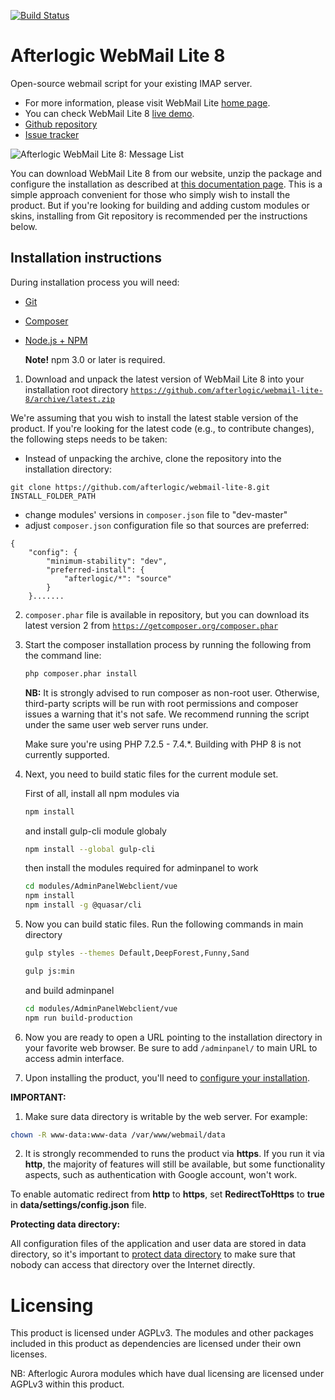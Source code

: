 [![Build Status](https://travis-ci.org/afterlogic/webmail-lite-8.svg?branch=master)](https://travis-ci.org/afterlogic/webmail-lite-8)

# Afterlogic WebMail Lite 8
Open-source webmail script for your existing IMAP server.

- For more information, please visit WebMail Lite [home page](https://afterlogic.org/webmail-lite).
- You can check WebMail Lite 8 [live demo](https://lite.afterlogic.com).
- [Github repository](https://github.com/afterlogic/webmail-lite-8)
- [Issue tracker](https://github.com/afterlogic/webmail-lite-8/issues)

![Afterlogic WebMail Lite 8: Message List](https://afterlogic.org/images/products/wml8/afterlogic-webmail-lite-8-message-list.png)

You can download WebMail Lite 8 from our website, unzip the package and configure the installation as described at [this documentation page](https://afterlogic.com/docs/webmail-lite-8/installation/installation-instructions). This is a simple approach convenient for those who simply wish to install the product. But if you're looking for building and adding custom modules or skins, installing from Git repository is recommended per the instructions below.

## Installation instructions

During installation process you will need:
* [Git](https://git-scm.com/downloads)
* [Composer](https://getcomposer.org/download/)
* [Node.js + NPM](https://nodejs.org/en/)
    
    **Note!** npm 3.0 or later is required.

1. Download and unpack the latest version of WebMail Lite 8 into your installation root directory
[`https://github.com/afterlogic/webmail-lite-8/archive/latest.zip`](https://github.com/afterlogic/webmail-lite-8/archive/latest.zip)

We're assuming that you wish to install the latest stable version of the product. If you're looking for the latest code (e.g., to contribute changes), the following steps needs to be taken:

- Instead of unpacking the archive, clone the repository into the installation directory:
```
git clone https://github.com/afterlogic/webmail-lite-8.git INSTALL_FOLDER_PATH
```
- change modules' versions in `composer.json` file to "dev-master"
- adjust `composer.json` configuration file so that sources are preferred:
```
{
	"config": {
		"minimum-stability": "dev",
		"preferred-install": {
			"afterlogic/*": "source"
		}
	}.......
```

2. `composer.phar` file is available in repository, but you can download its latest version 2 from [`https://getcomposer.org/composer.phar`](https://getcomposer.org/composer.phar)

3. Start the composer installation process by running the following from the command line:
    ```bash
    php composer.phar install
    ```

    **NB:** It is strongly advised to run composer as non-root user. Otherwise, third-party scripts will be run with root permissions and composer issues a warning that it's not safe. We recommend running the script under the same user web server runs under.

    Make sure you're using PHP 7.2.5 - 7.4.\*. Building with PHP 8 is not currently supported.
    
4. Next, you need to build static files for the current module set.

      First of all, install all npm modules via
      ```bash
      npm install
      ```
      and install gulp-cli module globaly 
      ```bash
      npm install --global gulp-cli
      ```
      then install the modules required for adminpanel to work 
      ```bash
      cd modules/AdminPanelWebclient/vue
      npm install
      npm install -g @quasar/cli
      ```

5. Now you can build static files. Run the following commands in main directory
      ```bash
      gulp styles --themes Default,DeepForest,Funny,Sand
      ```
      ```bash
      gulp js:min
      ```
      and build adminpanel 
      ```bash
      cd modules/AdminPanelWebclient/vue
      npm run build-production
      ```
  
6. Now you are ready to open a URL pointing to the installation directory in your favorite web browser. Be sure to add `/adminpanel/` to main URL to access admin interface.

7. Upon installing the product, you'll need to [configure your installation](https://afterlogic.com/docs/webmail-lite-8/configuring-webmail).

**IMPORTANT:**

1. Make sure data directory is writable by the web server. For example:
  ```bash
  chown -R www-data:www-data /var/www/webmail/data
  ```

2. It is strongly recommended to runs the product via **https**. If you run it via **http**, the majority of features will still be available, but some functionality aspects, such as authentication with Google account, won't work.

To enable automatic redirect from **http** to **https**, set **RedirectToHttps** to **true** in **data/settings/config.json** file.

**Protecting data directory:**

All configuration files of the application and user data are stored in data directory, so it's important to [protect data directory](https://afterlogic.com/docs/webmail-lite-8/security/protecting-data-directory) to make sure that  nobody can access that directory over the Internet directly. 

# Licensing
This product is licensed under AGPLv3. The modules and other packages included in this product as dependencies are licensed under their own licenses.

NB: Afterlogic Aurora modules which have dual licensing are licensed under AGPLv3 within this product.

